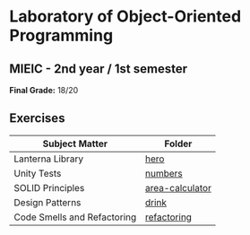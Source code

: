 # Laboratory of Object-Oriented Programming

## MIEIC - 2nd year / 1st semester

**Final Grade:** 18/20

## Exercises

| Subject Matter              | Folder                                                                                         |
|-----------------------------|------------------------------------------------------------------------------------------------|
| Lanterna Library            | [hero](https://github.com/Educorreia932/LPOO/tree/master/Exercises/hero)                       |
| Unity Tests                 | [numbers](https://github.com/Jumaruba/MIEIC_LPOO/tree/master/Class_04/numbers)                 |
| SOLID Principles            | [area-calculator](https://github.com/Educorreia932/LPOO/tree/master/Exercises/area-calculator) |
| Design Patterns             | [drink](https://github.com/Educorreia932/LPOO/tree/master/Exercises/drink)                     |
| Code Smells and Refactoring | [refactoring](https://github.com/Educorreia932/LPOO/tree/master/Exercises/refactoring)         |
